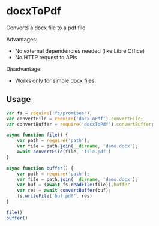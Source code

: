 # docxToPdf

Converts a docx file to a pdf file.

Advantages:
- No external dependencies needed (like Libre Office)
- No HTTP request to APIs

Disadvantage:
- Works only for simple docx files

## Usage

```javascript
var fs = require('fs/promises');
var convertFile = require('docxToPdf').convertFile;
var convertBuffer = require('docxToPdf').convertBuffer;

async function file() {
    var path = require('path');     
    var file = path.join(__dirname, 'demo.docx'); 
    await convertFile(file, 'file.pdf')
}

async function buffer() {
    var path = require('path');     
    var file = path.join(__dirname, 'demo.docx'); 
    var buf = (await fs.readFile(file)).buffer
    var res = await convertBuffer(buf);
    fs.writeFile('buf.pdf', res)
}

file()
buffer()
```
